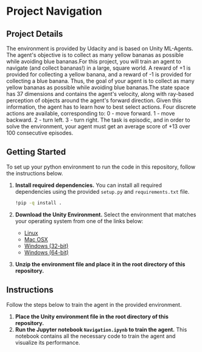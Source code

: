 # Project Navigation

## Project Details
The environment is provided by Udacity and is based on Unity ML-Agents. The agent's objective is to collect as many yellow bananas as possible while avoiding blue bananas.For this project, you will train an agent to navigate (and collect bananas!) in a large, square world.
A reward of +1 is provided for collecting a yellow banana, and a reward of -1 is provided for collecting a blue banana. Thus, the goal of your agent is to collect as many yellow bananas as possible while avoiding blue bananas.The state space has 37 dimensions and contains the agent's velocity, along with ray-based perception of objects around the agent's forward direction. Given this information, the agent has to learn how to best select actions. Four discrete actions are available, corresponding to:
0 - move forward.
1 - move backward.
2 - turn left.
3 - turn right.
The task is episodic, and in order to solve the environment, your agent must get an average score of +13 over 100 consecutive episodes.

## Getting Started
To set up your python environment to run the code in this repository, follow the instructions below.

1. **Install required dependencies.** You can install all required dependencies using the provided `setup.py` and `requirements.txt` file.

    ```bash
    !pip -q install .
    ```

2. **Download the Unity Environment.** Select the environment that matches your operating system from one of the links below:
    - [Linux](https://s3-us-west-1.amazonaws.com/udacity-drlnd/P1/Banana/Banana_Linux.zip)
    - [Mac OSX](https://s3-us-west-1.amazonaws.com/udacity-drlnd/P1/Banana/Banana.app.zip)
    - [Windows (32-bit)](https://s3-us-west-1.amazonaws.com/udacity-drlnd/P1/Banana/Banana_Windows_x86.zip)
    - [Windows (64-bit)](https://s3-us-west-1.amazonaws.com/udacity-drlnd/P1/Banana/Banana_Windows_x86_64.zip)

3. **Unzip the environment file and place it in the root directory of this repository.**

## Instructions
Follow the steps below to train the agent in the provided environment.

1. **Place the Unity environment file in the root directory of this repository.**
2. **Run the Jupyter notebook `Navigation.ipynb` to train the agent.** This notebook contains all the necessary code to train the agent and visualize its performance.

